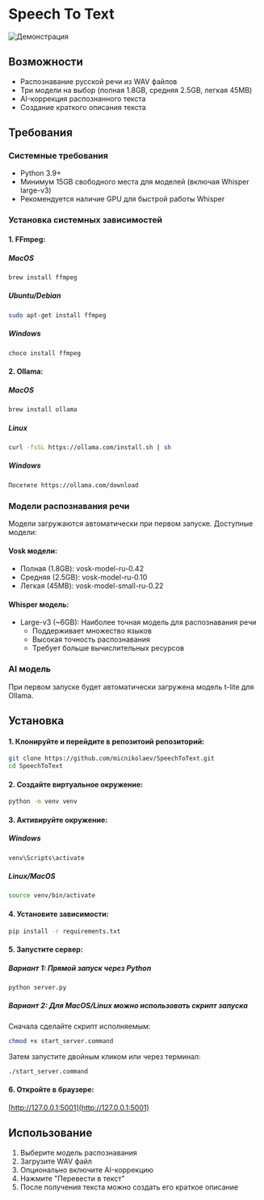 # Speech To Text

![Демонстрация](demo.gif)

## Возможности
- Распознавание русской речи из WAV файлов
- Три модели на выбор (полная 1.8GB, средняя 2.5GB, легкая 45MB)
- AI-коррекция распознанного текста
- Создание краткого описания текста

## Требования

### Системные требования
- Python 3.9+
- Минимум 15GB свободного места для моделей (включая Whisper large-v3)
- Рекомендуется наличие GPU для быстрой работы Whisper

### Установка системных зависимостей

#### 1. FFmpeg:

##### MacOS
```bash
brew install ffmpeg
```

##### Ubuntu/Debian
```bash
sudo apt-get install ffmpeg
```

##### Windows
```bash
choco install ffmpeg
```

#### 2. Ollama:

##### MacOS
```bash
brew install ollama
```

##### Linux
```bash
curl -fsSL https://ollama.com/install.sh | sh
```

##### Windows
```bash
Посетите https://ollama.com/download
```

### Модели распознавания речи
Модели загружаются автоматически при первом запуске. Доступные модели:

#### Vosk модели:
- Полная (1.8GB): vosk-model-ru-0.42
- Средняя (2.5GB): vosk-model-ru-0.10
- Легкая (45MB): vosk-model-small-ru-0.22

#### Whisper модель:
- Large-v3 (~6GB): Наиболее точная модель для распознавания речи
  - Поддерживает множество языков
  - Высокая точность распознавания
  - Требует больше вычислительных ресурсов

### AI модель
При первом запуске будет автоматически загружена модель t-lite для Ollama.

## Установка

#### 1. Клонируйте и перейдите в репозитоий репозиторий:
```bash
git clone https://github.com/micnikolaev/SpeechToText.git
cd SpeechToText
```

#### 2. Создайте виртуальное окружение:
```bash
python -m venv venv
```

#### 3. Активируйте окружение:

##### Windows
```bash
venv\Scripts\activate
```

##### Linux/MacOS
```bash
source venv/bin/activate
```

#### 4. Установите зависимости:
```bash
pip install -r requirements.txt
```

#### 5. Запустите сервер:

##### Вариант 1: Прямой запуск через Python
```bash
python server.py
```

##### Вариант 2: Для MacOS/Linux можно использовать скрипт запуска

Сначала сделайте скрипт исполняемым:
```bash
chmod +x start_server.command
```

Затем запустите двойным кликом или через терминал:
```bash
./start_server.command
```

#### 6. Откройте в браузере:

[http://127.0.0.1:5001](http://127.0.0.1:5001)

## Использование

1. Выберите модель распознавания
2. Загрузите WAV файл
3. Опционально включите AI-коррекцию
4. Нажмите "Перевести в текст"
5. После получения текста можно создать его краткое описание